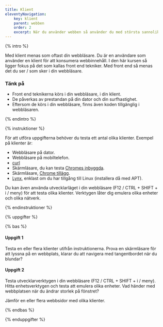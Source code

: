 ```yaml
---
title: Klient
eleventyNavigation:
    key: klient
    parent: webben
    order: 2
    excerpt: När du använder webben så använder du med största sannolikhet någon form av klient, men vad är en klient?
---
```


{% intro %}

Med klient menas som oftast din webbläsare. Du är en användare som använder en
klient för att konsumera webbinnehåll. I den här kursen så ligger fokus på det som kallas front end tekniker. Med front end så menas det du ser / som sker i din webbläsare.

### Tänk på

-   Front end teknikerna körs i din webbläsare, i din klient.
-   De påverkas av prestandan på din dator och din surfhastighet.
-   Eftersom de körs i din webbläsare, finns även koden tillgänglig i webbläsaren.

{% endintro %}

{% instruktioner %}

För att utföra uppgifterna behöver du testa ett antal olika klienter. Exempel på klienter är:

-   Webbläsare på dator.
-   Webbläsare på mobiltelefon.
-   [curl](https://curl.se/)
-   Skärmläsare, du kan testa [Chromes inbyggda](https://support.google.com/accessibility/answer/7031755?hl=en).
- Skärmläsare, [Chrome tillägg](https://chrome.google.com/webstore/detail/screen-reader/kgejglhpjiefppelpmljglcjbhoiplfn).
-   [Lynx](https://lynx.invisible-island.net/), enklast om du har tillgång till Linux (installera då med APT).

Du kan även använda utvecklarläget i din webbläsare (F12 / CTRL + SHIFT + i / meny) för att testa olika klienter. Verktygen låter dig emulera olika enheter och olika nätverk.

{% endinstruktioner %}

{% uppgifter %}

{% bas %}

#### Uppgift 1

Testa en eller flera klienter utifrån instruktionerna. Prova en skärmläsare för att lyssna på en webbplats, klarar du att navigera med tangentbordet när du blundar?

#### Uppgift 2

Testa utvecklarverktygen i din webbläsare (F12 / CTRL + SHIFT + i / meny).
Hitta enhetsverktygen och testa att emulera olika enheter. Vad händer med webbplatsen när du ändrar storlek på fönstret?

Jämför en eller flera webbsidor med olika klienter.

{% endbas %}

{% enduppgifter %}
